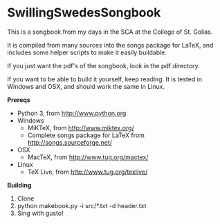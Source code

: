 # SwillingSwedesSongbook

This is a songbook from my days in the SCA at the College of St. Golias.

It is compiled from many sources into the songs package for LaTeX, and includes some helper scripts to make it easily buildable.

If you just want the pdf's of the songbook, look in the pdf directory.

If you want to be able to build it yourself, keep reading. It is tested in Windows and OSX, and should work the same in Linux.

**Prereqs**

* Python 3, from http://www.python.org
* Windows
   * MiKTeX, from http://www.miktex.org/
   * Complete songs package for LaTeX from http://songs.sourceforge.net/
* OSX
   * MacTeX, from http://www.tug.org/mactex/
* Linux 
   * TeX Live, from http://www.tug.org/texlive/

**Building**

1. Clone
2. python makebook.py -i src/*.txt -d header.txt
3. Sing with gusto!
